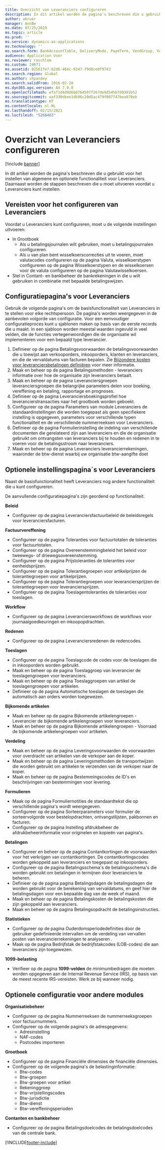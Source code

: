 ```yaml
---
title: Overzicht van Leveranciers configureren
description: In dit artikel worden de pagina's beschreven die u gebruikt voor het instellen van algemene en optionele functionaliteit voor Leveranciers. Daarnaast worden de stappen beschreven die u moet uitvoeren voordat u Leveranciers kunt instellen.
author: abruer
manager: AnnBe
ms.date: 07/25/2019
ms.topic: article
ms.prod: ''
ms.service: dynamics-ax-applications
ms.technology: ''
ms.search.form: BankAccountTable, DeliveryMode, PaymTerm, VendGroup, VendParameters, VendPaymMode, VendTable, DeliveryReason, DeliveryTerms, DestinationCode
audience: Application User
ms.reviewer: roschlom
ms.custom: 24671
ms.assetid: 82561fe7-b2d6-464c-9347-79d0ce0f9743
ms.search.region: Global
ms.author: shpandey
ms.search.validFrom: 2016-02-28
ms.dyn365.ops.version: AX 7.0.0
ms.openlocfilehash: efaf1d4d9d6b8764597f267de9d545b7d9301b52
ms.sourcegitcommit: eaf330dbee1db96c20d5ac479f007747bea079eb
ms.translationtype: HT
ms.contentlocale: nl-NL
ms.lasthandoff: 02/15/2021
ms.locfileid: "5266463"
---
```

# <a name="configure-accounts-payable-overview"></a>Overzicht van Leveranciers configureren

[!include [banner](../includes/banner.md)]

In dit artikel worden de pagina's beschreven die u gebruikt voor het instellen van algemene en optionele functionaliteit voor Leveranciers. Daarnaast worden de stappen beschreven die u moet uitvoeren voordat u Leveranciers kunt instellen.

<a name="prerequisites-for-accounts-payable-setup"></a>Vereisten voor het configureren van Leveranciers
----------------------------------------

Voordat u Leveranciers kunt configureren, moet u de volgende instellingen uitvoeren:

-   In Grootboek
    -   Als u betalingsjournalen wilt gebruiken, moet u betalingsjournalen configureren.
    -   Als u van plan bent wisselkoerscorrecties uit te voeren, moet valutacodes configureren op de pagina Valuta, wisselkoerstypen configureren op de pagina Wisselkoerstypen en de wisselkoersen voor de valuta configureren op de pagina Valutawisselkoersen.
-   Stel in Contant- en bankbeheer de bankrekeningen in die u wilt gebruiken in combinatie met bepaalde betalingswijzen.

## <a name="setup-pages-for-accounts-payable"></a>Configuratiepagina's voor Leveranciers

Gebruik de volgende pagina's om de basisfunctionaliteit van Leveranciers in te stellen voor elke rechtspersoon. De pagina's worden weergegeven in de aanbevolen volgorde van configuratie. Voor een eenvoudiger configuratieproces kunt u sjablonen maken op basis van de eerste records die u maakt. In een sjabloon worden meestal waarden ingevuld in veel velden, die de functies vertegenwoordigen die de organisatie wil implementeren voor een bepaald type leverancier.
1.  Definieer op de pagina Betalingsvoorwaarden de betalingsvoorwaarden die u toewijst aan verkooporders, inkooporders, klanten en leveranciers, en die de vervaldatums van facturen bepalen. Zie [Bijzondere kosten voor leveranciersbetalingen definiëren](tasks/define-vendor-payment-fees.md) voor meer informatie.
2.  Maak en beheer op de pagina Betalingsmethoden - leveranciers informatie over hoe de organisatie zijn leveranciers betaalt.
3.  Maak en beheer op de pagina Leveranciersgroepen leveranciersgroepen die belangrijke parameters delen voor boeking, vereffening en betaling, rapportage en prognoses.
4.  Definieer op de pagina Leveranciersboekingsprofiel hoe leverancierstransacties naar het grootboek worden geboekt.
5.  Configureer op de pagina Parameters van module Leveranciers de standaardinstellingen die worden toegepast als geen specifiekere instelling is opgegeven, parameters voor verschillende typen functionaliteit en de verschillende nummerreeksen voor Leveranciers.
6.  Definieer op de pagina Formulierinstelling de indeling van verschillende documenten die gerelateerd zijn aan leveranciers en die de organisatie gebruikt om ontvangsten van leveranciers bij te houden en redenen in te voeren voor de betalingsstroom naar leveranciers.
7.  Maak en beheer op de pagina Leveranciers leverancierrekeningen, waaronder de btw-dienst waarbij uw organisatie btw-aangifte doet

## <a name="optional-setup-pages-for-accounts-payable"></a>Optionele instellingspagina´s voor Leveranciers
Naast de basisfunctionaliteit heeft Leveranciers nog andere functionaliteit die u kunt configureren.

De aanvullende configuratiepagina's zijn geordend op functionaliteit.

**Beleid**
-   Configureer op de pagina Leveranciersfactuurbeleid de beleidsregels voor leveranciersfacturen.

**Factuurvereffening**

-   Configureer op de pagina Toleranties voor factuurtotalen de toleranties voor factuurtotalen.
-   Configureer op de pagina Overeenstemmingbeleid het beleid voor tweewegs- of driewegsovereenstemming.
-   Configureer op de pagina Prijstoleranties de toleranties voor eenheidsprijzen.
-   Configureer op de pagina Tolerantiegroepen voor artikelprijzen de tolerantiegroepen voor artikelprijzen.
-   Configureer op de pagina Tolerantiegroepen voor leveranciersprijzen de tolerantiegroepen voor leveranciersprijzen.
-   Configureer op de pagina Toeslagentoleranties de toleranties voor toeslagen.

**Workflow**

-   Configureer op de pagina Leveranciersworkflows de workflows voor journaalgoedkeuringen en inkoopopdrachten.

**Redenen**

-   Configureer op de pagina Leveranciersredenen de redencodes.

**Toeslagen**

-   Configureer op de pagina Toeslagcode de codes voor de toeslagen die in inkooporders worden gebruikt.
-   Maak en beheer op de pagina Toeslaggroep van leverancier de toeslagengroepen voor leveranciers.
-   Maak en beheer op de pagina Toeslaggroepen van artikel de toeslagengroepen voor artikelen.
-   Definieer op de pagina Automatische toeslagen de toeslagen die automatisch aan orders worden toegewezen.

**Bijkomende artikelen**

-   Maak en beheer op de pagina Bijkomende artikelengroepen - Leverancier de bijkomende artikelengroepen voor leveranciers.
-   Maak en beheer op de pagina Bijkomende artikelengroepen - Voorraad de bijkomende artikelengroepen voor artikelen.

**Verdeling**

-   Maak en beheer op de pagina Leveringsvoorwaarden de voorwaarden voor overdracht van artikelen van de verkoper aan de koper.
-   Maak en beheer op de pagina Leveringsmethoden de transportwijzen die worden gebruikt om artikelen te verzenden van de verkoper naar de koper.
-   Maak en beheer op de pagina Bestemmingscodes de ID's en beschrijvingen van bestemmingen voor levering.

**Formulieren**

-   Maak op de pagina Formuliernotities de standaardtekst die op verschillende pagina's wordt weergegeven.
-   Configureer op de pagina Sorteerparameters voor formulier de sorteervolgorde voor bestelopdrachten, ontvangstlijsten, pakbonnen en facturen.
-   Configureer op de pagina Instelling afdrukbeheer de afdrukbeheerinformatie voor originelen en kopieën van pagina's.

**Betalingen**

-   Configureer en beheer op de pagina Contantkortingen de voorwaarden voor het verkrijgen van contantkortingen. De contantkortingscodes worden gekoppeld aan leveranciers en toegepast op inkooporders.
-   Configureer op de pagina Betalingsschema's de betalingsschema's die worden gebruikt om betalingen in termijnen door leveranciers te beheren.
-   Definieer op de pagina pagina Betalingsdagen de betalingsdagen die worden gebruikt voor de berekening van vervaldatums, en geef hier de betalingsdagen voor een bepaalde dag van de week of maand.
-   Maak en beheer op de pagina Betalingskosten de betalingskosten die zijn gekoppeld aan leveranciers.
-   Maak en beheer op de pagina Betalingsopdracht de betalingsinstructies.

**Statistieken**

-   Configureer op de pagina Ouderdomsperiodedefinities door de gebruiker gedefinieerde intervallen om de verdeling van vervallen posten van leverancierrekeningen te analyseren .
-   Maak op de pagina Bedrijfstak de bedrijfstakcodes (LOB-codes) die aan leveranciers zijn toegewezen.

**1099-belasting**

-   Verifieer op de pagina **1099-velden** de minimumbedragen die moeten worden opgegeven aan de Internal Revenue Service (IRS), op basis van de meest recente IRS-vereisten. Werk ze bij wanneer nodig.

## <a name="optional-setup-for-other-modules"></a>**Optionele configuratie voor andere modules**
**Organisatiebeheer**

-   Configureer op de pagina Nummerreeksen de nummerreeksgroepen voor factuurnummers.
-   Configureer op de volgende pagina's de adresgegevens:
    -   Adresinstelling
    -   NAF-codes
    -   Postcodes importeren

**Grootboek**

-   Configureer op de pagina Financiële dimensies de financiële dimensies.
-   Configureer op de volgende pagina's de belastinginformatie:
    -   Btw-codes
    -   Btw-groepen
    -   Btw-groepen voor artikel
    -   Rekeninggroep
    -   Btw-vrijstellingscodes
    -   Btw-jurisdictie
    -   Btw-dienst
    -   Btw-vereffeningsperioden

**Contanten en bankbeheer**

-   Configureer op de pagina Betalingsdoelcodes de betalingsdoelcodes van de centrale bank.







[!INCLUDE[footer-include](../../includes/footer-banner.md)]